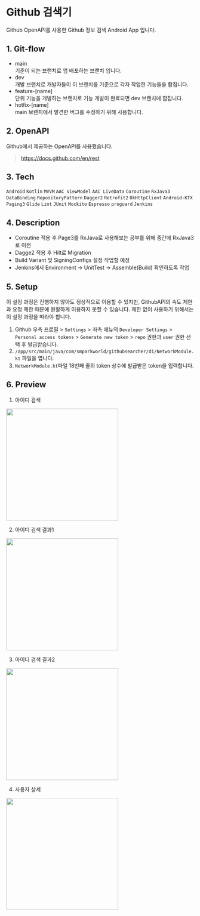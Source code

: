 # Github 검색기
Github OpenAPI를 사용한 Github 정보 검색 Android App 입니다.

## 1. Git-flow
- main<br>
기준이 되는 브랜치로 앱 배포하는 브랜치 입니다.
- dev<br>
개발 브랜치로 개발자들이 이 브랜치를 기준으로 각자 작업한 기능들을 합칩니다.
- feature-[name]<br>
단위 기능을 개발하는 브랜치로 기능 개발이 완료되면 dev 브랜치에 합칩니다.
- hotfix-[name]<br>
main 브랜치에서 발견한 버그를 수정하기 위해 사용합니다.


## 2. OpenAPI
Github에서 제공하는 OpenAPI를 사용했습니다.<br>
>https://docs.github.com/en/rest

## 3. Tech
`Android` `Kotlin` `MVVM` `AAC ViewModel` `AAC LiveData` `Coroutine` `RxJava3` `DataBinding` `RepositoryPattern` `Dagger2` `Retrofit2` `OkHttpClient` `Android-KTX` `Paging3` `Glide` `Lint` `JUnit` `Mockito` `Espresso` `proguard` `Jenkins`

## 4. Description
- Coroutine 적용 후 Page3를 RxJava로 사용해보는 공부를 위해 중간에 RxJava3로 이전
- Dagge2 적용 후 Hilt로 Migration
- Build Variant 및 SigningConfigs 설정 작업할 예정
- Jenkins에서 Environment -> UnitTest -> Assemble(Build) 확인하도록 작업

## 5. Setup
이 설정 과정은 진행하지 않아도 정상적으로 이용할 수 있지만, GithubAPI의 속도 제한과 요청 제한 때문에 원활하게 이용하지 못할 수 있습니다. 제한 없이 사용하기 위해서는 이 설정 과정을 따라야 합니다.
1. Github 우측 프로필 > `Settings` > 좌측 메뉴의 `Developer Settings` > `Personal access tokens` > `Generate new token` > `repo` 권한과 `user` 권한 선택 후 발급받습니다.
2. `/app/src/main/java/com/smparkworld/githubsearcher/di/NetworkModule.kt` 파일을 엽니다.
3. `NetworkModule.kt`파일 18번째 줄의 token 상수에 발급받은 token을 입력합니다.

## 6. Preview
1. 아이디 검색
 <img src="https://user-images.githubusercontent.com/47319426/133830269-5ab45ec9-b779-4696-9229-0bec3f5a039c.jpg" width="300">

2. 아이디 검색 결과1
 <img src="https://user-images.githubusercontent.com/47319426/133830290-83786936-8906-40fc-b2a8-19e270a6439a.jpg" width="300">
 
3. 아이디 검색 결과2
 <img src="https://user-images.githubusercontent.com/47319426/133830296-6b56bf89-56f5-4efb-b4e8-3731277b89d9.jpg" width="300">

4. 사용자 상세
 <img src="https://user-images.githubusercontent.com/47319426/133830300-8f45319b-2036-4e10-b4f4-44dc2057650d.jpg" width="300">
 
